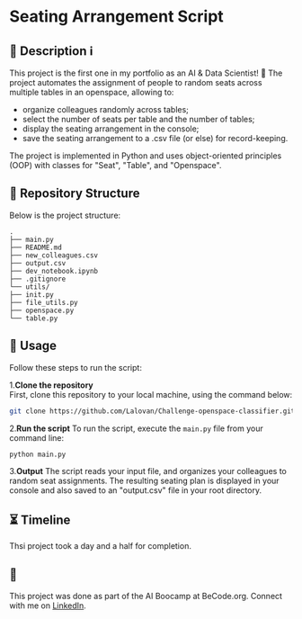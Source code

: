 # Seating Arrangement Script 

## 🏢 Description ℹ️

This project is the first one in my portfolio as an AI & Data Scientist! 🚀 
The project automates the assignment of people to random seats across multiple tables in an openspace, allowing to:
  - organize colleagues randomly across tables;
  - select the number of seats per table and the number of tables;
  - display the seating arrangement in the console;
  - save the seating arrangement to a .csv file (or else) for record-keeping.

The project is implemented in Python and uses object-oriented principles (OOP) with classes for "Seat", "Table", and "Openspace".


## 🧱 Repository Structure

Below is the project structure: 
```
.
├── main.py
├── README.md
├── new_colleagues.csv
├── output.csv
├── dev_notebook.ipynb
├── .gitignore
└── utils/
├── init.py
├── file_utils.py
├── openspace.py
└── table.py
```

## 📲 Usage

Follow these steps to run the script:

1.**Clone the repository**  
   First, clone this repository to your local machine, using the command below:

```bash
git clone https://github.com/Lalovan/Challenge-openspace-classifier.git
```
2.**Run the script**
   To run the script, execute the `main.py` file from your command line:

```bash
python main.py
```
3.**Output**
The script reads your input file, and organizes your colleagues to random seat assignments. The resulting seating plan is displayed in your console and also saved to an "output.csv" file in your root directory.

## ⏳ Timeline
Thsi project took a day and a half for completion.

## 📌
This project was done as part of the AI Boocamp at BeCode.org.
Connect with me on [LinkedIn](https://www.linkedin.com/in/anna-lalova).
 
